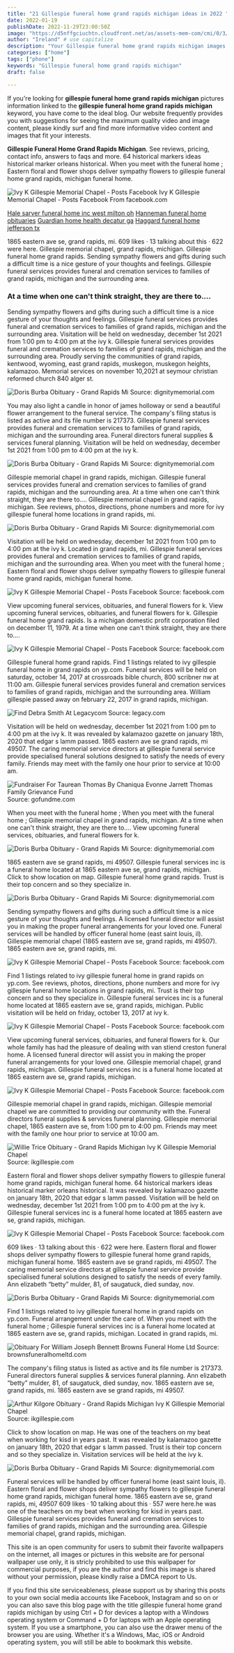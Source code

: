 ```yaml
---
title: "21 Gillespie funeral home grand rapids michigan ideas in 2022 "
date: 2022-01-19
publishDate: 2022-11-29T23:00:50Z
image: "https://d5nffgciuchtn.cloudfront.net/as/assets-mem-com/cmi/0/3/8/3/9033830/20200212_122836687_48_orig.jpg/-/doris-burba-grand-rapids-mi-photos49.jpg?maxheight=650"
author: "Ireland" # use capitalize
description: "Your Gillespie funeral home grand rapids michigan images are available. Gillespie funeral home grand rapids michigan are a topic that is being searched for and liked by netizens now. You can Find and Download the Gillespie funeral home grand rapids michigan files here. Find and Download all free images."
categories: ["home"]
tags: ["phone"]
keywords: "Gillespie funeral home grand rapids michigan"
draft: false

---
```


If you're looking for **gillespie funeral home grand rapids michigan** pictures information linked to the **gillespie funeral home grand rapids michigan** keyword, you have come to the ideal  blog.  Our website frequently  provides you with  suggestions  for seeing  the maximum  quality video and image  content, please kindly surf and find more informative video content and images  that fit your interests.

**Gillespie Funeral Home Grand Rapids Michigan**. See reviews, pricing, contact info, answers to faqs and more. 64 historical markers ideas historical marker orleans historical. When you meet with the funeral home ; Eastern floral and flower shops deliver sympathy flowers to gillespie funeral home grand rapids, michigan funeral home.

![Ivy K Gillespie Memorial Chapel - Posts Facebook](https://lookaside.fbsbx.com/lookaside/crawler/media/?media_id=1258356991003298 "Ivy K Gillespie Memorial Chapel - Posts Facebook")
Ivy K Gillespie Memorial Chapel - Posts Facebook From facebook.com

[Hale sarver funeral home inc west milton oh](/hale-sarver-funeral-home-inc-west-milton-oh/)
[Hanneman funeral home obituaries](/hanneman-funeral-home-obituaries/)
[Guardian home health decatur ga](/guardian-home-health-decatur-ga/)
[Haggard funeral home jefferson tx](/haggard-funeral-home-jefferson-tx/)

1865 eastern ave se, grand rapids, mi. 609 likes · 13 talking about this · 622 were here. Gillespie memorial chapel, grand rapids, michigan. Gillespie funeral home grand rapids. Sending sympathy flowers and gifts during such a difficult time is a nice gesture of your thoughts and feelings. Gillespie funeral services provides funeral and cremation services to families of grand rapids, michigan and the surrounding area.

### At a time when one can&#039;t think straight, they are there to….

Sending sympathy flowers and gifts during such a difficult time is a nice gesture of your thoughts and feelings. Gillespie funeral services provides funeral and cremation services to families of grand rapids, michigan and the surrounding area. Visitation will be held on wednesday, december 1st 2021 from 1:00 pm to 4:00 pm at the ivy k. Gillespie funeral services provides funeral and cremation services to families of grand rapids, michigan and the surrounding area. Proudly serving the communities of grand rapids, kentwood, wyoming, east grand rapids, muskegon, muskegon heights, kalamazoo. Memorial services on november 10,2021 at seymour christian reformed church 840 alger st.


![Doris Burba Obituary - Grand Rapids Mi](https://d27790xjhw2fza.cloudfront.net/as/assets-mem-com/cmi/0/3/8/3/9033830/20200212_122903475_53_orig.jpg/-/doris-burba-grand-rapids-mi-photos54.jpg?maxwidth=650 "Doris Burba Obituary - Grand Rapids Mi")
Source: dignitymemorial.com

You may also light a candle in honor of james holloway or send a beautiful flower arrangement to the funeral service. The company&#039;s filing status is listed as active and its file number is 217373. Gillespie funeral services provides funeral and cremation services to families of grand rapids, michigan and the surrounding area. Funeral directors funeral supplies &amp; services funeral planning. Visitation will be held on wednesday, december 1st 2021 from 1:00 pm to 4:00 pm at the ivy k.

![Doris Burba Obituary - Grand Rapids Mi](https://d2mjvz2lqjkhe7.cloudfront.net/as/assets-mem-com/cmi/0/3/8/3/9033830/20200212_121312861_7_orig.jpg/-/doris-burba-grand-rapids-mi-photos8.jpg?a.balancewhite=true&amp;maxheight=650 "Doris Burba Obituary - Grand Rapids Mi")
Source: dignitymemorial.com

Gillespie memorial chapel in grand rapids, michigan. Gillespie funeral services provides funeral and cremation services to families of grand rapids, michigan and the surrounding area. At a time when one can&#039;t think straight, they are there to…. Gillespie memorial chapel in grand rapids, michigan. See reviews, photos, directions, phone numbers and more for ivy gillespie funeral home locations in grand rapids, mi.

![Doris Burba Obituary - Grand Rapids Mi](https://d3eguztg5751m.cloudfront.net/as/assets-mem-com/cmi/0/3/8/3/9033830/20200212_122851299_51_orig.jpg/-/doris-burba-grand-rapids-mi-photos52.jpg?maxwidth=650 "Doris Burba Obituary - Grand Rapids Mi")
Source: dignitymemorial.com

Visitation will be held on wednesday, december 1st 2021 from 1:00 pm to 4:00 pm at the ivy k. Located in grand rapids, mi. Gillespie funeral services provides funeral and cremation services to families of grand rapids, michigan and the surrounding area. When you meet with the funeral home ; Eastern floral and flower shops deliver sympathy flowers to gillespie funeral home grand rapids, michigan funeral home.

![Ivy K Gillespie Memorial Chapel - Posts Facebook](https://lookaside.fbsbx.com/lookaside/crawler/media/?media_id=746981072140895 "Ivy K Gillespie Memorial Chapel - Posts Facebook")
Source: facebook.com

View upcoming funeral services, obituaries, and funeral flowers for k. View upcoming funeral services, obituaries, and funeral flowers for k. Gillespie funeral home grand rapids. Is a michigan domestic profit corporation filed on december 11, 1979. At a time when one can&#039;t think straight, they are there to….

![Ivy K Gillespie Memorial Chapel - Posts Facebook](https://lookaside.fbsbx.com/lookaside/crawler/media/?media_id=506041689568169 "Ivy K Gillespie Memorial Chapel - Posts Facebook")
Source: facebook.com

Gillespie funeral home grand rapids. Find 1 listings related to ivy gillespie funeral home in grand rapids on yp.com. Funeral services will be held on saturday, october 14, 2017 at crossroads bible church, 800 scribner nw at 11:00 am. Gillespie funeral services provides funeral and cremation services to families of grand rapids, michigan and the surrounding area. William gillespie passed away on february 22, 2017 in grand rapids, michigan.

![Find Debra Smith At Legacycom](https://cache.legacy.net/legacy/images/cobrands/uticaod/photos/K0026956-1_20201129.jpgx?w=200&amp;h=200&amp;option=3 "Find Debra Smith At Legacycom")
Source: legacy.com

Visitation will be held on wednesday, december 1st 2021 from 1:00 pm to 4:00 pm at the ivy k. It was revealed by kalamazoo gazette on january 18th, 2020 that edgar s lamm passed. 1865 eastern ave se grand rapids, mi 49507. The caring memorial service directors at gillespie funeral service provide specialised funeral solutions designed to satisfy the needs of every family. Friends may meet with the family one hour prior to service at 10:00 am.

![Fundraiser For Taurean Thomas By Chaniqua Evonne Jarrett Thomas Family Grievance Fund](https://images.gofundme.com/ZHAyuJqEQMqx-lZADDrmmZfmqhE=/1200x800/https://d2g8igdw686xgo.cloudfront.net/19646032_1492143095.4409.jpg "Fundraiser For Taurean Thomas By Chaniqua Evonne Jarrett Thomas Family Grievance Fund")
Source: gofundme.com

When you meet with the funeral home ; When you meet with the funeral home ; Gillespie memorial chapel in grand rapids, michigan. At a time when one can&#039;t think straight, they are there to…. View upcoming funeral services, obituaries, and funeral flowers for k.

![Doris Burba Obituary - Grand Rapids Mi](https://d3eguztg5751m.cloudfront.net/as/assets-mem-com/cmi/0/3/8/3/9033830/20200212_122704192_41_orig.jpg/-/doris-burba-grand-rapids-mi-photos42.jpg?a.balancewhite=true&amp;maxwidth=650 "Doris Burba Obituary - Grand Rapids Mi")
Source: dignitymemorial.com

1865 eastern ave se grand rapids, mi 49507. Gillespie funeral services inc is a funeral home located at 1865 eastern ave se, grand rapids, michigan. Click to show location on map. Gillespie funeral home grand rapids. Trust is their top concern and so they specialize in.

![Doris Burba Obituary - Grand Rapids Mi](https://d5nffgciuchtn.cloudfront.net/as/assets-mem-com/cmi/0/3/8/3/9033830/20200212_122957848_54_orig.jpg/-/doris-burba-grand-rapids-mi-photos55.jpg?a.balancewhite=true&amp;maxheight=650 "Doris Burba Obituary - Grand Rapids Mi")
Source: dignitymemorial.com

Sending sympathy flowers and gifts during such a difficult time is a nice gesture of your thoughts and feelings. A licensed funeral director will assist you in making the proper funeral arrangements for your loved one. Funeral services will be handled by officer funeral home (east saint louis, il). Gillespie memorial chapel (1865 eastern ave se, grand rapids, mi 49507). 1865 eastern ave se, grand rapids, mi.

![Ivy K Gillespie Memorial Chapel - Posts Facebook](https://lookaside.fbsbx.com/lookaside/crawler/media/?media_id=1258356907669973 "Ivy K Gillespie Memorial Chapel - Posts Facebook")
Source: facebook.com

Find 1 listings related to ivy gillespie funeral home in grand rapids on yp.com. See reviews, photos, directions, phone numbers and more for ivy gillespie funeral home locations in grand rapids, mi. Trust is their top concern and so they specialize in. Gillespie funeral services inc is a funeral home located at 1865 eastern ave se, grand rapids, michigan. Public visitation will be held on friday, october 13, 2017 at ivy k.

![Ivy K Gillespie Memorial Chapel - Posts Facebook](https://lookaside.fbsbx.com/lookaside/crawler/media/?media_id=1258356991003298 "Ivy K Gillespie Memorial Chapel - Posts Facebook")
Source: facebook.com

View upcoming funeral services, obituaries, and funeral flowers for k. Our whole family has had the pleasure of dealing with van stiend creston funeral home. A licensed funeral director will assist you in making the proper funeral arrangements for your loved one. Gillespie memorial chapel, grand rapids, michigan. Gillespie funeral services inc is a funeral home located at 1865 eastern ave se, grand rapids, michigan.

![Ivy K Gillespie Memorial Chapel - Posts Facebook](https://lookaside.fbsbx.com/lookaside/crawler/media/?media_id=172181454699426&amp;get_thumbnail=1 "Ivy K Gillespie Memorial Chapel - Posts Facebook")
Source: facebook.com

Gillespie memorial chapel in grand rapids, michigan. Gillespie memorial chapel we are committed to providing our community with the. Funeral directors funeral supplies &amp; services funeral planning. Gillespie memorial chapel, 1865 eastern ave se, from 1:00 pm to 4:00 pm. Friends may meet with the family one hour prior to service at 10:00 am.

![Willie Trice Obituary - Grand Rapids Michigan Ivy K Gillespie Memorial Chapel](https://gillespiemoodymc.frontrunnerpro.com/runtime/70765//include/site_storage/70765/DeathRecordStub/1971514/converted/center-149x195-3051213.jpg "Willie Trice Obituary - Grand Rapids Michigan Ivy K Gillespie Memorial Chapel")
Source: ikgillespie.com

Eastern floral and flower shops deliver sympathy flowers to gillespie funeral home grand rapids, michigan funeral home. 64 historical markers ideas historical marker orleans historical. It was revealed by kalamazoo gazette on january 18th, 2020 that edgar s lamm passed. Visitation will be held on wednesday, december 1st 2021 from 1:00 pm to 4:00 pm at the ivy k. Gillespie funeral services inc is a funeral home located at 1865 eastern ave se, grand rapids, michigan.

![Ivy K Gillespie Memorial Chapel - Posts Facebook](https://lookaside.fbsbx.com/lookaside/crawler/media/?media_id=746981035474232 "Ivy K Gillespie Memorial Chapel - Posts Facebook")
Source: facebook.com

609 likes · 13 talking about this · 622 were here. Eastern floral and flower shops deliver sympathy flowers to gillespie funeral home grand rapids, michigan funeral home. 1865 eastern ave se grand rapids, mi 49507. The caring memorial service directors at gillespie funeral service provide specialised funeral solutions designed to satisfy the needs of every family. Ann elizabeth “betty” mulder, 81, of saugatuck, died sunday, nov.

![Doris Burba Obituary - Grand Rapids Mi](https://dux7id0k7hacn.cloudfront.net/as/assets-mem-com/cmi/0/3/8/3/9033830/20200212_122847640_50_orig.jpg/-/doris-burba-grand-rapids-mi-photos51.jpg?maxwidth=650 "Doris Burba Obituary - Grand Rapids Mi")
Source: dignitymemorial.com

Find 1 listings related to ivy gillespie funeral home in grand rapids on yp.com. Funeral arrangement under the care of. When you meet with the funeral home ; Gillespie funeral services inc is a funeral home located at 1865 eastern ave se, grand rapids, michigan. Located in grand rapids, mi.

![Obituary For William Joseph Bennett Browns Funeral Home Ltd](https://s3.amazonaws.com/CFSV2/obituaries/photos/912/641700/5ef23e6022c5d.jpg "Obituary For William Joseph Bennett Browns Funeral Home Ltd")
Source: brownsfuneralhomeltd.com

The company&#039;s filing status is listed as active and its file number is 217373. Funeral directors funeral supplies &amp; services funeral planning. Ann elizabeth “betty” mulder, 81, of saugatuck, died sunday, nov. 1865 eastern ave se, grand rapids, mi. 1865 eastern ave se grand rapids, mi 49507.

![Arthur Kilgore Obituary - Grand Rapids Michigan Ivy K Gillespie Memorial Chapel](https://gillespiemoodymc.frontrunnerpro.com/runtime/70765//include/site_storage/70765/DeathRecordStub/2071122/converted/5a9c8e8dd5eefbdf258c5dddde6d58f6.jpg "Arthur Kilgore Obituary - Grand Rapids Michigan Ivy K Gillespie Memorial Chapel")
Source: ikgillespie.com

Click to show location on map. He was one of the teachers on my beat when working for kisd in years past. It was revealed by kalamazoo gazette on january 18th, 2020 that edgar s lamm passed. Trust is their top concern and so they specialize in. Visitation services will be held at the ivy k.

![Doris Burba Obituary - Grand Rapids Mi](https://d5nffgciuchtn.cloudfront.net/as/assets-mem-com/cmi/0/3/8/3/9033830/20200212_122836687_48_orig.jpg/-/doris-burba-grand-rapids-mi-photos49.jpg?maxheight=650 "Doris Burba Obituary - Grand Rapids Mi")
Source: dignitymemorial.com

Funeral services will be handled by officer funeral home (east saint louis, il). Eastern floral and flower shops deliver sympathy flowers to gillespie funeral home grand rapids, michigan funeral home. 1865 eastern ave se, grand rapids, mi, 49507 609 likes · 10 talking about this · 557 were here.he was one of the teachers on my beat when working for kisd in years past. Gillespie funeral services provides funeral and cremation services to families of grand rapids, michigan and the surrounding area. Gillespie memorial chapel, grand rapids, michigan.

This site is an open community for users to submit their favorite wallpapers on the internet, all images or pictures in this website are for personal wallpaper use only, it is stricly prohibited to use this wallpaper for commercial purposes, if you are the author and find this image is shared without your permission, please kindly raise a DMCA report to Us.

If you find this site serviceableness, please support us by sharing this posts to your own social media accounts like Facebook, Instagram and so on or you can also save this blog page with the title gillespie funeral home grand rapids michigan by using Ctrl + D for devices a laptop with a Windows operating system or Command + D for laptops with an Apple operating system. If you use a smartphone, you can also use the drawer menu of the browser you are using. Whether it's a Windows, Mac, iOS or Android operating system, you will still be able to bookmark this website.
